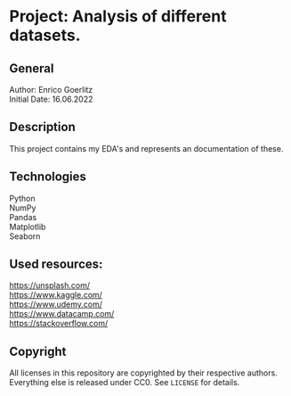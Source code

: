# Project: Analysis of different datasets.

## General

Author: Enrico Goerlitz <br/>
Initial Date: 16.06.2022

## Description

This project contains my EDA's and represents an documentation of these.

## Technologies

Python <br/>
NumPy <br/>
Pandas <br/>
Matplotlib <br/>
Seaborn <br/>

## Used resources:

https://unsplash.com/ <br/>
https://www.kaggle.com/ <br/>
https://www.udemy.com/ <br/>
https://www.datacamp.com/ <br/>
https://stackoverflow.com/ <br/>

## Copyright

All licenses in this repository are copyrighted by their respective authors.
Everything else is released under CC0. See `LICENSE` for details.
